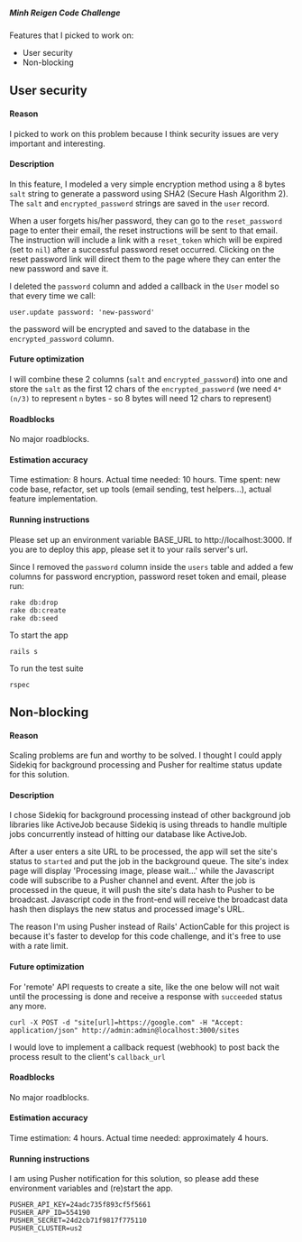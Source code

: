 
##### Minh Reigen Code Challenge

Features that I picked to work on:
 - User security
 - Non-blocking

## User security
#### Reason
I picked to work on this problem because I think security issues are very important and interesting.
#### Description
In this feature, I modeled a very simple encryption method using a 8 bytes `salt` string to generate a password using SHA2 (Secure Hash Algorithm 2). The `salt` and `encrypted_password` strings are saved in the `user` record.

When a user forgets his/her password, they can go to the `reset_password` page to enter their email, the reset instructions will be sent to that email. The instruction will include a link with a `reset_token` which will be expired (set to `nil`) after a successful password reset occurred. Clicking on the reset password link will direct them to the page where they can enter the new password and save it.

I deleted the `password` column and added a callback in the `User` model so that every time we call:

```
user.update password: 'new-password'
```
the password will be encrypted and saved to the database in the `encrypted_password` column.
#### Future optimization
I will combine these 2 columns (`salt` and `encrypted_password`) into one and store the `salt` as the first 12 chars of the `encrypted_password` (we need `4*(n/3)` to represent `n` bytes - so 8 bytes will need 12 chars to represent)

#### Roadblocks
No major roadblocks.
#### Estimation accuracy
Time estimation: 8 hours. Actual time needed: 10 hours. Time spent: new code base, refactor, set up tools (email sending, test helpers...), actual feature implementation.

#### Running instructions

Please set up an environment variable BASE_URL to http://localhost:3000. If you are to deploy this app, please set it to your rails server's url.

Since I removed the `password` column inside the `users` table and added a few columns for password encryption, password reset token and email, please run:

```
rake db:drop
rake db:create
rake db:seed
```
To start the app
```
rails s
```
To run the test suite
```
rspec
```

## Non-blocking
#### Reason
Scaling problems are fun and worthy to be solved. I thought I could apply Sidekiq for background processing and Pusher for realtime status update for this solution.

#### Description
I chose Sidekiq for background processing instead of other background job libraries like ActiveJob because Sidekiq is using threads to handle multiple jobs concurrently instead of hitting our database like ActiveJob.

After a user enters a site URL to be processed, the app will set the site's status to `started` and put the job in the background queue. The site's index page will display 'Processing image, please wait...' while the Javascript code will subscribe to a Pusher channel and event. After the job is processed in the queue, it will push the site's data hash to Pusher to be broadcast. Javascript code in the front-end will receive the broadcast data hash then displays the new status and processed image's URL.

The reason I'm using Pusher instead of Rails' ActionCable for this project is because it's faster to develop for this code challenge, and it's free to use with a rate limit.

#### Future optimization
For 'remote' API requests to create a site, like the one below will not wait until the processing is done and receive a response with `succeeded` status any more.
```
curl -X POST -d "site[url]=https://google.com" -H "Accept: application/json" http://admin:admin@localhost:3000/sites
```
I would love to implement a callback request (webhook) to post back the process result to the client's `callback_url`

#### Roadblocks
No major roadblocks.

#### Estimation accuracy
Time estimation: 4 hours. Actual time needed: approximately 4 hours.

#### Running instructions
I am using Pusher notification for this solution, so please add these environment variables and (re)start the app.
```
PUSHER_API_KEY=24adc735f893cf5f5661
PUSHER_APP_ID=554190
PUSHER_SECRET=24d2cb71f9817f775110
PUSHER_CLUSTER=us2
```

